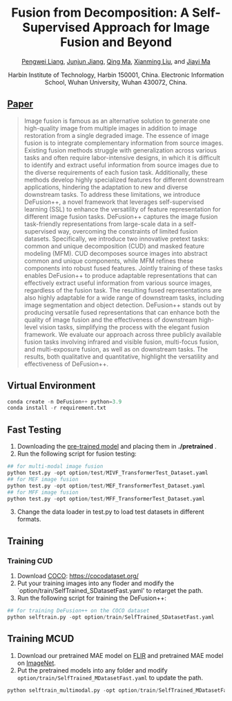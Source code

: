 <div align="center">
  
# Fusion from Decomposition: A Self-Supervised Approach for Image Fusion and Beyond

[Pengwei Liang](https://scholar.google.com/citations?user=54Ci0_0AAAAJ&hl=en), [Junjun Jiang](https://scholar.google.com/citations?user=WNH2_rgAAAAJ), [Qing Ma](https://scholar.google.com/citations?user=x6QQGQkAAAAJ&hl=en), [Xianming Liu](http://homepage.hit.edu.cn/xmliu), and [Jiayi Ma](https://scholar.google.com/citations?user=73trMQkAAAAJ)

Harbin Institute of Technology, Harbin 150001, China. Electronic Information School, Wuhan University, Wuhan 430072, China.
</div>

## [Paper](https://arxiv.org/abs/2410.12274)

> Image fusion is famous as an alternative solution to generate one high-quality image from multiple images in addition to image restoration from a single degraded image. The essence of image fusion is to integrate complementary information from source images. Existing fusion methods struggle with generalization across various tasks and often require labor-intensive designs, in which it is difficult to identify and extract useful information from source images due to the diverse requirements of each fusion task. Additionally, these methods develop highly specialized features for different downstream applications, hindering the adaptation to new and diverse downstream tasks. To address these limitations, we introduce DeFusion++, a novel framework that leverages self-supervised learning (SSL) to enhance the versatility of feature representation for different image fusion tasks. DeFusion++ captures the image fusion task-friendly representations from large-scale data in a self-supervised way, overcoming the constraints of limited fusion datasets. Specifically, we introduce two innovative pretext tasks: common and unique decomposition (CUD) and masked feature modeling (MFM). CUD decomposes source images into abstract common and unique components, while MFM refines these components into robust fused features. Jointly training of these tasks enables DeFusion++ to produce adaptable representations that can effectively extract useful information from various source images, regardless of the fusion task. The resulting fused representations are also highly adaptable for a wide range of downstream tasks, including image segmentation and object detection. DeFusion++ stands out by producing versatile fused representations that can enhance both the quality of image fusion and the effectiveness of downstream high-level vision tasks, simplifying the process with the elegant fusion framework. We evaluate our approach across three publicly available fusion tasks involving infrared and visible fusion, multi-focus fusion, and multi-exposure fusion, as well as on downstream tasks. The results, both qualitative and quantitative, highlight the versatility and effectiveness of DeFusion++.

## Virtual Environment

```python
conda create -n DeFusion++ python=3.9
conda install -r requirement.txt
```

## Fast Testing

1. Downloading the [pre-trained model]() and placing them in **./pretrained** .
2. Run the following script for fusion testing:

```python
## for multi-modal image fusion
python test.py -opt option/test/MIVF_TransformerTest_Dataset.yaml
## for MEF image fusion
python test.py -opt option/test/MEF_TransformerTest_Dataset.yaml
## for MFF image fusion
python test.py -opt option/test/MFF_TransformerTest_Dataset.yaml
```
3. Change the data loader in test.py to load test datasets in different formats.



## Training

### Training CUD

1. Download [COCO](https://github.com/cocodataset/cocoapi): https://cocodataset.org/
2. Put your training images into any floder and modify the `option/train/SelfTrained_SDatasetFast.yaml' to retarget the path.
3. Run the following script for training the DeFusion++:

```python
## for training DeFusion++ on the COCO dataset
python selftrain.py -opt option/train/SelfTrained_SDatasetFast.yaml
```

## Training MCUD

1. Download our pretrained MAE model on [FLIR]() and pretrained MAE model on [ImageNet]().
2. Put the pretrained models into any folder and modify `option/train/SelfTrained_MDatasetFast.yaml` to update the path.

```python
python selftrain_multimodal.py -opt option/train/SelfTrained_MDatasetFast.yaml
```
